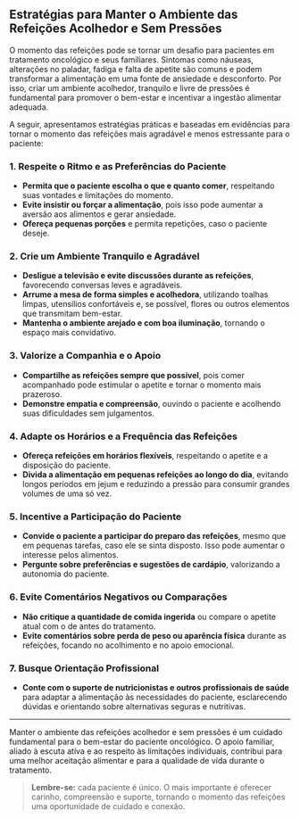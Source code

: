 
## Estratégias para Manter o Ambiente das Refeições Acolhedor e Sem Pressões

O momento das refeições pode se tornar um desafio para pacientes em tratamento oncológico e seus familiares. Sintomas como náuseas, alterações no paladar, fadiga e falta de apetite são comuns e podem transformar a alimentação em uma fonte de ansiedade e desconforto. Por isso, criar um ambiente acolhedor, tranquilo e livre de pressões é fundamental para promover o bem-estar e incentivar a ingestão alimentar adequada.

A seguir, apresentamos estratégias práticas e baseadas em evidências para tornar o momento das refeições mais agradável e menos estressante para o paciente:

### 1. Respeite o Ritmo e as Preferências do Paciente

- **Permita que o paciente escolha o que e quanto comer**, respeitando suas vontades e limitações do momento.
- **Evite insistir ou forçar a alimentação**, pois isso pode aumentar a aversão aos alimentos e gerar ansiedade.
- **Ofereça pequenas porções** e permita repetições, caso o paciente deseje.

### 2. Crie um Ambiente Tranquilo e Agradável

- **Desligue a televisão e evite discussões durante as refeições**, favorecendo conversas leves e agradáveis.
- **Arrume a mesa de forma simples e acolhedora**, utilizando toalhas limpas, utensílios confortáveis e, se possível, flores ou outros elementos que transmitam bem-estar.
- **Mantenha o ambiente arejado e com boa iluminação**, tornando o espaço mais convidativo.

### 3. Valorize a Companhia e o Apoio

- **Compartilhe as refeições sempre que possível**, pois comer acompanhado pode estimular o apetite e tornar o momento mais prazeroso.
- **Demonstre empatia e compreensão**, ouvindo o paciente e acolhendo suas dificuldades sem julgamentos.

### 4. Adapte os Horários e a Frequência das Refeições

- **Ofereça refeições em horários flexíveis**, respeitando o apetite e a disposição do paciente.
- **Divida a alimentação em pequenas refeições ao longo do dia**, evitando longos períodos em jejum e reduzindo a pressão para consumir grandes volumes de uma só vez.

### 5. Incentive a Participação do Paciente

- **Convide o paciente a participar do preparo das refeições**, mesmo que em pequenas tarefas, caso ele se sinta disposto. Isso pode aumentar o interesse pelos alimentos.
- **Pergunte sobre preferências e sugestões de cardápio**, valorizando a autonomia do paciente.

### 6. Evite Comentários Negativos ou Comparações

- **Não critique a quantidade de comida ingerida** ou compare o apetite atual com o de antes do tratamento.
- **Evite comentários sobre perda de peso ou aparência física** durante as refeições, focando no acolhimento e no apoio emocional.

### 7. Busque Orientação Profissional

- **Conte com o suporte de nutricionistas e outros profissionais de saúde** para adaptar a alimentação às necessidades do paciente, esclarecendo dúvidas e orientando sobre alternativas seguras e nutritivas.

---

Manter o ambiente das refeições acolhedor e sem pressões é um cuidado fundamental para o bem-estar do paciente oncológico. O apoio familiar, aliado à escuta ativa e ao respeito às limitações individuais, contribui para uma melhor aceitação alimentar e para a qualidade de vida durante o tratamento.

> **Lembre-se:** cada paciente é único. O mais importante é oferecer carinho, compreensão e suporte, tornando o momento das refeições uma oportunidade de cuidado e conexão.
```
